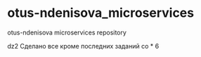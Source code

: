 # otus-ndenisova_microservices
otus-ndenisova microservices repository

dz2
Сделано все кроме последних заданий со *
6
